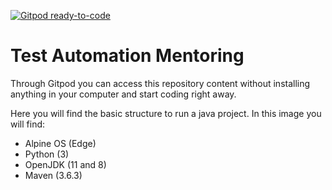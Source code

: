[![Gitpod ready-to-code](https://img.shields.io/badge/Gitpod-ready--to--code-blue?logo=gitpod)](https://gitpod.io/#https://github.com/jsperafico/test-automation-mentoring)

# Test Automation Mentoring

Through Gitpod you can access this repository content without installing anything in your computer and start coding right away.

Here you will find the basic structure to run a java project. In this image you will find:
- Alpine OS (Edge)
- Python (3)
- OpenJDK (11 and 8)
- Maven (3.6.3)
